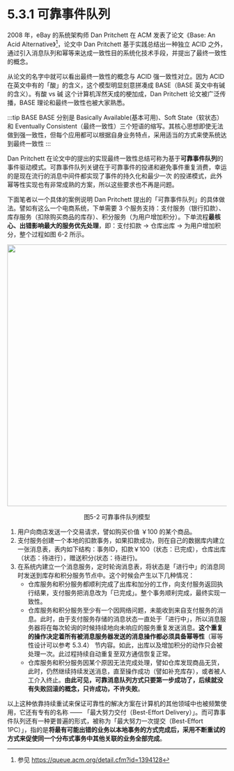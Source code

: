 # 5.3.1 可靠事件队列

2008 年，eBay 的系统架构师 Dan Pritchett 在 ACM 发表了论文《Base: An Acid Alternative》[^1]，论文中 Dan Pritchett 基于实践总结出一种独立  ACID 之外，通过引入消息队列和幂等来达成一致性目的系统化技术手段，并提出了最终一致性的概念。

从论文的名字中就可以看出最终一致性的概念与 ACID 强一致性对立。因为 ACID 在英文中有的「酸」的含义，这个模型明显刻意拼凑成 BASE（BASE 英文中有碱的含义）。有酸 vs 碱 这个计算机浑然天成的梗加成，Dan Pritchett 论文被广泛传播，BASE 理论和最终一致性也被大家熟悉。

:::tip BASE
BASE 分别是 Basically Available(基本可用)、Soft State（软状态）和 Eventually Consistent（最终一致性）三个短语的缩写。其核心思想即使无法做到强一致性，但每个应用都可以根据自身业务特点，采用适当的方式来使系统达到最终一致性
:::

Dan Pritchett 在论文中的提出的实现最终一致性总结可称为基于**可靠事件队列**的事件驱动模式。可靠事件队列关键在于可靠事件的投递和避免事件重复消费，幸运的是现在流行的消息中间件都实现了事件的持久化和最少一次 的投递模式，此外幂等性实现也有非常成熟的方案，所以这些要求也不再是问题。

下面笔者以一个具体的案例说明 Dan Pritchett 提出的「可靠事件队列」的具体做法。譬如有这么一个电商系统，下单需要 3 个服务支持：支付服务（银行扣款）、库存服务（扣除购买商品的库存）、积分服务（为用户增加积分）。下单流程**最核心、出错影响最大的服务优先处理**，即：支付扣款 -> 仓库出库 -> 为用户增加积分，整个过程如图 6-2 所示。

<div  align="center">
	<img src="../assets/BASE.svg" width = "600"  align=center />
	<p>图5-2 可靠事件队列模型</p>
</div>

1. 用户向商店发送一个交易请求，譬如购买价值 ￥100 的某个商品。
2. 支付服务创建一个本地的扣款事务，如果扣款成功，则在自己的数据库内建立一张消息表，表内如下结构：事务ID，扣款￥100（状态：已完成），仓库出库（状态：待进行），赠送积分(状态：待进行)。
3. 在系统内建立一个消息服务，定时轮询消息表，将状态是「进行中」的消息同时发送到库存和积分服务节点中。这个时候会产生以下几种情况：
	- 仓库服务和积分服务都顺利完成了出库和加分的工作，向支付服务返回执行结果，支付服务把消息改为「已完成」。整个事务顺利完成，最终实现一致性。
	- 仓库服务和积分服务至少有一个因网络问题，未能收到来自支付服务的消息。此时，由于支付服务存储的消息状态一直处于「进行中」，所以消息服务器将在每次轮询的时候持续地向未响应的服务重复发送消息。**这个重复的操作决定着所有被消息服务器发送的消息操作都必须具备幂等性**（幂等性设计可以参考 5.3.4） 节内容。如此，出库以及增加积分的动作只会被处理一次。此过程持续自动重复至双方通信恢复正常。
	- 仓库服务和积分服务因某个原因无法完成处理，譬如仓库发现商品无货，此时，仍然继续持续发送消息，直至操作成功（譬如补充库存），或者被人工介入终止。**由此可见，可靠消息队列方式只要第一步成功了，后续就没有失败回滚的概念，只许成功，不许失败**。


以上这种依靠持续重试来保证可靠性的解决方案在计算机的其他领域中也被频繁使用，它还有专有的名称 —— 「最大努力交付（Best-Effort Delivery）」。而可靠事件队列还有一种更普遍的形式，被称为「最大努力一次提交（Best-Effort 1PC）」，指的是**将最有可能出错的业务以本地事务的方式完成后，采用不断重试的方式来促使同一个分布式事务中其他关联的业务全部完成**。

[^1]: 参见 https://queue.acm.org/detail.cfm?id=1394128
